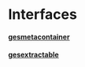 # Interfaces

#### [gesmetacontainer](GESMetaContainer.markdown)

#### [gesextractable](GESExtractableInterface.markdown)

